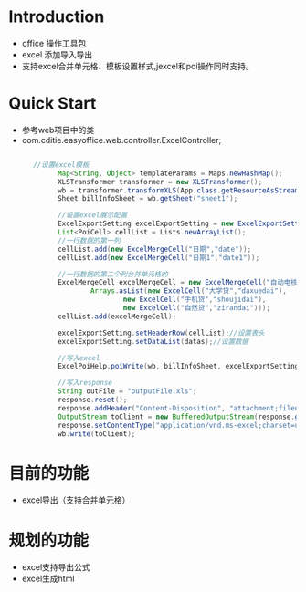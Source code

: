 # Introduction
- office 操作工具包
- excel 添加导入导出
- 支持excel合并单元格、模板设置样式,jexcel和poi操作同时支持。


# Quick Start
- 参考web项目中的类
- com.cditie.easyoffice.web.controller.ExcelController;

```java

      //设置excel模板
			Map<String, Object> templateParams = Maps.newHashMap();
			XLSTransformer transformer = new XLSTransformer();
			wb = transformer.transformXLS(App.class.getResourceAsStream("/xls/excel.xlsx"), templateParams);
			Sheet billInfoSheet = wb.getSheet("sheet1");

			//设置excel展示配置
			ExcelExportSetting excelExportSetting = new ExcelExportSetting();
			List<PoiCell> cellList = Lists.newArrayList();
			//一行数据的第一列
			cellList.add(new ExcelMergeCell("日期","date"));
			cellList.add(new ExcelMergeCell("日期1","date1"));

			//一行数据的第二个列合并单元格的
			ExcelMergeCell excelMergeCell = new ExcelMergeCell("自动电核笔数","zidonghebishu",
					Arrays.asList(new ExcelCell("大学贷","daxuedai"),
							new ExcelCell("手机贷","shoujidai"),
							new ExcelCell("自然贷","zirandai")));
			cellList.add(excelMergeCell);

			excelExportSetting.setHeaderRow(cellList);//设置表头
			excelExportSetting.setDataList(datas);//设置数据

			//写入excel
			ExcelPoiHelp.poiWrite(wb, billInfoSheet, excelExportSetting);

			//写入response
			String outFile = "outputFile.xls";
			response.reset();
			response.addHeader("Content-Disposition", "attachment;filename="+ new String(outFile.getBytes()));
			OutputStream toClient = new BufferedOutputStream(response.getOutputStream());
			response.setContentType("application/vnd.ms-excel;charset=utf-8");
			wb.write(toClient);

```

# 目前的功能
* excel导出（支持合并单元格）

# 规划的功能
* excel支持导出公式
* excel生成html

